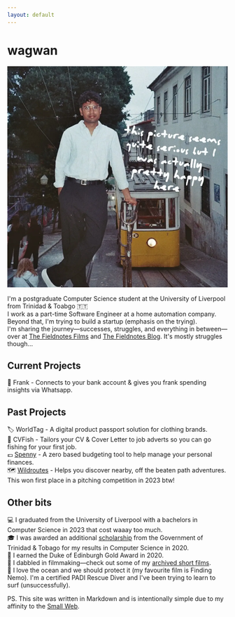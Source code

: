 ```yaml
---
layout: default
---
```


# wagwan

![image](/assets/home.webp)

I'm a postgraduate Computer Science student at the University of Liverpool from Trinidad & Toabgo 🇹🇹 <br/>
I work as a part-time Software Engineer at a home automation company. <br />
Beyond that, I'm trying to build a startup (emphasis on the trying). <br />
I'm sharing the journey—successes, struggles, and everything in between—over at [The Fieldnotes Films](/films) and [The Fieldnotes Blog](/fieldnotes). It's mostly struggles though...

## Current Projects

💸 Frank - Connects to your bank account & gives you frank spending insights via Whatsapp.<br/>

## Past Projects

🏷️ WorldTag - A digital product passport solution for clothing brands.<br />
🎣 CVFish - Tailors your CV & Cover Letter to job adverts so you can go fishing for your first job.<br />
💷 [Spenny](https://github.com/marcbeep/spenny) - A zero based budgeting tool to help manage your personal finances.<br/>
🗺️ [Wildroutes](https://news.liverpool.ac.uk/2023/05/10/enterprising-students-win-design-your-future-awards/) - Helps you discover nearby, off the beaten path adventures. This won first place in a pitching competition in 2023 btw!

## Other bits

💻 I graduated from the University of Liverpool with a bachelors in Computer Science in 2023 that cost waaay too much.<br/>
🎓 I was awarded an additional [scholarship](https://napcol.bluechiptt.com/scholarships-2020/) from the Government of Trinidad & Tobago for my results in Computer Science in 2020.<br/>
🏅 I earned the Duke of Edinburgh Gold Award in 2020.<br/>
🎥 I dabbled in filmmaking—check out some of my [archived short films](https://youtube.com/@Marcbeep).<br/>
🌊 I love the ocean and we should protect it (my favourite film is Finding Nemo). I'm a certified PADI Rescue Diver and I've been trying to learn to surf (unsuccessfully).<br/>

PS. This site was written in Markdown and is intentionally simple due to my affinity to the [Small Web](https://benhoyt.com/writings/the-small-web-is-beautiful/).
